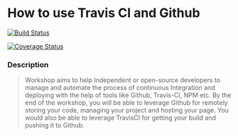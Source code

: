 # How to use Travis CI and Github

[![Build Status](https://travis-ci.org/techhahn/travis-Integration.svg?branch=master)](https://travis-ci.org/techhahn/Travis-Integration)

[![Coverage Status](https://coveralls.io/repos/github/techhahn/travis-Integration/badge.svg?branch=master)](https://coveralls.io/github/techhahn/Travis-Integration?branch=master)

### Description

  > Workshop aims to help Independent or open-source developers to manage and automate the process of continuous Integration and deploying with the help of tools like Github, Travis-CI, NPM etc. By the end of the workshop, you will be able to leverage Github for remotely storing your code, managing your project and hosting your page. You would also be able to leverage TravisCI for getting your build and pushing it to Github.
